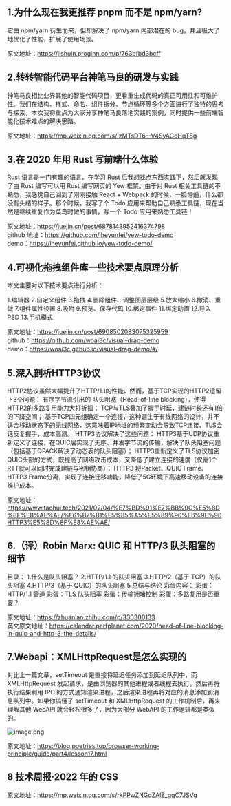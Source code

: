 ## 1.为什么现在我更推荐 pnpm 而不是 npm/yarn?

它由 npm/yarn 衍生而来，但却解决了 npm/yarn 内部潜在的 bug，并且极大了地优化了性能，扩展了使用场景。

原文地址：https://jishuin.proginn.com/p/763bfbd3bcff

## 2.转转智能代码平台神笔马良的研发与实践

神笔马良相比业界其他的智能代码项目，更看重生成代码的真正可用性和可维护性。我们在结构、样式、命名、组件拆分、节点循环等多个方面进行了独特的思考与探索，本次我将重点为大家分享神笔马良落地实践的案例，同时提供一些前端智能化技术难点的解决思路。

原文地址：https://mp.weixin.qq.com/s/IzMTsDT6--V4SyAGoHqT8g

## 3.在 2020 年用 Rust 写前端什么体验

Rust 语言是一门有趣的语言，在学习 Rust 后我想找点东西实践下，然后就发现了由 Rust 编写可以用 Rust 编写网页的 Yew 框架。由于对 Rust 相关工具链的不熟悉，我感觉自己回到了刚刚接触 React + Webpack 的时候，一脸懵逼，什么都没有头绪的样子。那个时候，我写了个 Todo 应用来帮助自己熟悉工具链，现在当然是继续重复作为菜鸟时做的事情，写一个 Todo 应用来熟悉工具链！

原文地址：https://juejin.cn/post/6878143952416374798   
github 地址：https://github.com/iheyunfei/yew-todo-demo   
demo：https://iheyunfei.github.io/yew-todo-demo/


## 4.可视化拖拽组件库一些技术要点原理分析

本文主要对以下技术要点进行分析：

1.编辑器
2.自定义组件
3.拖拽
4.删除组件、调整图层层级
5.放大缩小
6.撤消、重做
7.组件属性设置
8.吸附
9.预览、保存代码
10.绑定事件
11.绑定动画
12.导入 PSD
13.手机模式

原文地址：https://juejin.cn/post/6908502083075325959   
github：https://github.com/woai3c/visual-drag-demo   
demo：https://woai3c.github.io/visual-drag-demo/#/

## 5.深入剖析HTTP3协议

HTTP2协议虽然大幅提升了HTTP/1.1的性能，然而，基于TCP实现的HTTP2遗留下3个问题：
    有序字节流引出的 队头阻塞（Head-of-line blocking），使得HTTP2的多路复用能力大打折扣；
    TCP与TLS叠加了握手时延，建链时长还有1倍的下降空间；
    基于TCP四元组确定一个连接，这种诞生于有线网络的设计，并不适合移动状态下的无线网络，这意味着IP地址的频繁变动会导致TCP连接、TLS会话反复握手，成本高昂。
HTTP3协议解决了这些问题：
    HTTP3基于UDP协议重新定义了连接，在QUIC层实现了无序、并发字节流的传输，解决了队头阻塞问题（包括基于QPACK解决了动态表的队头阻塞）；
    HTTP3重新定义了TLS协议加密QUIC头部的方式，既提高了网络攻击成本，又降低了建立连接的速度（仅需1个RTT就可以同时完成建链与密钥协商）；
    HTTP3 将Packet、QUIC Frame、HTTP3 Frame分离，实现了连接迁移功能，降低了5G环境下高速移动设备的连接维护成本。

原文地址：https://www.taohui.tech/2021/02/04/%E7%BD%91%E7%BB%9C%E5%8D%8F%E8%AE%AE/%E6%B7%B1%E5%85%A5%E5%89%96%E6%9E%90HTTP3%E5%8D%8F%E8%AE%AE/

## 6.（译）Robin Marx: QUIC 和 HTTP/3 队头阻塞的细节

目录：
    1.什么是队头阻塞？
    2.HTTP/1.1 的队头阻塞
    3.HTTP/2（基于 TCP）的队头阻塞
    4.HTTP/3（基于 QUIC）的队头阻塞
    5.总结与结论
彩蛋内容：
    彩蛋：HTTP/1.1 管道
    彩蛋：TLS 队头阻塞
    彩蛋：传输拥堵控制
    彩蛋：多路复用是否重要？

原文地址：https://zhuanlan.zhihu.com/p/330300133  
英文原文地址：https://calendar.perfplanet.com/2020/head-of-line-blocking-in-quic-and-http-3-the-details/

## 7.Webapi：XMLHttpRequest是怎么实现的

对比上一篇文章，setTimeout 是直接将延迟任务添加到延迟队列中，而 XMLHttpRequest 发起请求，是由浏览器的其他进程或者线程去执行，然后再将执行结果利用 IPC 的方式通知渲染进程，之后渲染进程再将对应的消息添加到消息队列中。如果你搞懂了 setTimeout 和 XMLHttpRequest 的工作机制后，再来理解其他 WebAPI 就会轻松很多了，因为大部分 WebAPI 的工作逻辑都是类似的。

![image.png](https://s2.loli.net/2022/02/27/CVF9f8Hxgq53Msl.png)

原文地址：https://blog.poetries.top/browser-working-principle/guide/part4/lesson17.html
## 8 技术周报·2022 年的 CSS

原文地址：https://mp.weixin.qq.com/s/rkPPwZNGqZAlZ_gqC7JSVg